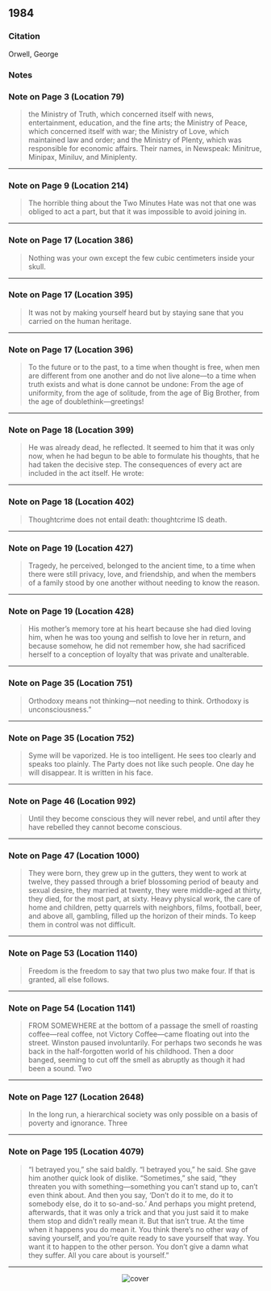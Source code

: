 ## 1984

### Citation
Orwell, George

### Notes

### Note on Page 3 (Location 79)
> the Ministry of Truth, which concerned itself with news, entertainment, education, and the fine arts; the Ministry of Peace, which concerned itself with war; the Ministry of Love, which maintained law and order; and the Ministry of Plenty, which was responsible for economic affairs. Their names, in Newspeak: Minitrue, Minipax, Miniluv, and Miniplenty.

---

### Note on Page 9 (Location 214)
> The horrible thing about the Two Minutes Hate was not that one was obliged to act a part, but that it was impossible to avoid joining in.

---

### Note on Page 17 (Location 386)
> Nothing was your own except the few cubic centimeters inside your skull.

---

### Note on Page 17 (Location 395)
> It was not by making yourself heard but by staying sane that you carried on the human heritage.

---

### Note on Page 17 (Location 396)
> To the future or to the past, to a time when thought is free, when men are different from one another and do not live alone—to a time when truth exists and what is done cannot be undone: From the age of uniformity, from the age of solitude, from the age of Big Brother, from the age of doublethink—greetings!

---

### Note on Page 18 (Location 399)
> He was already dead, he reflected. It seemed to him that it was only now, when he had begun to be able to formulate his thoughts, that he had taken the decisive step. The consequences of every act are included in the act itself. He wrote:

---

### Note on Page 18 (Location 402)
> Thoughtcrime does not entail death: thoughtcrime IS death.

---

### Note on Page 19 (Location 427)
> Tragedy, he perceived, belonged to the ancient time, to a time when there were still privacy, love, and friendship, and when the members of a family stood by one another without needing to know the reason.

---

### Note on Page 19 (Location 428)
> His mother’s memory tore at his heart because she had died loving him, when he was too young and selfish to love her in return, and because somehow, he did not remember how, she had sacrificed herself to a conception of loyalty that was private and unalterable.

---

### Note on Page 35 (Location 751)
> Orthodoxy means not thinking—not needing to think. Orthodoxy is unconsciousness.”

---

### Note on Page 35 (Location 752)
> Syme will be vaporized. He is too intelligent. He sees too clearly and speaks too plainly. The Party does not like such people. One day he will disappear. It is written in his face.

---

### Note on Page 46 (Location 992)
> Until they become conscious they will never rebel, and until after they have rebelled they cannot become conscious.

---

### Note on Page 47 (Location 1000)
> They were born, they grew up in the gutters, they went to work at twelve, they passed through a brief blossoming period of beauty and sexual desire, they married at twenty, they were middle-aged at thirty, they died, for the most part, at sixty. Heavy physical work, the care of home and children, petty quarrels with neighbors, films, football, beer, and above all, gambling, filled up the horizon of their minds. To keep them in control was not difficult.

---

### Note on Page 53 (Location 1140)
> Freedom is the freedom to say that two plus two make four. If that is granted, all else follows.

---

### Note on Page 54 (Location 1141)
> FROM SOMEWHERE at the bottom of a passage the smell of roasting coffee—real coffee, not Victory Coffee—came floating out into the street. Winston paused involuntarily. For perhaps two seconds he was back in the half-forgotten world of his childhood. Then a door banged, seeming to cut off the smell as abruptly as though it had been a sound. Two

---

### Note on Page 127 (Location 2648)
> In the long run, a hierarchical society was only possible on a basis of poverty and ignorance. Three

---

### Note on Page 195 (Location 4079)
> “I betrayed you,” she said baldly. “I betrayed you,” he said. She gave him another quick look of dislike. “Sometimes,” she said, “they threaten you with something—something you can’t stand up to, can’t even think about. And then you say, ‘Don’t do it to me, do it to somebody else, do it to so-and-so.’ And perhaps you might pretend, afterwards, that it was only a trick and that you just said it to make them stop and didn’t really mean it. But that isn’t true. At the time when it happens you do mean it. You think there’s no other way of saving yourself, and you’re quite ready to save yourself that way. You want it to happen to the other person. You don’t give a damn what they suffer. All you care about is yourself.”

---




<div style="display: flex; align-items: center; justify-content: center; max-width: 100%;">
    <img src="/writing/images/1984.jpg" alt="cover" style="max-width: 100%; max-height: 100%;">
</div>
